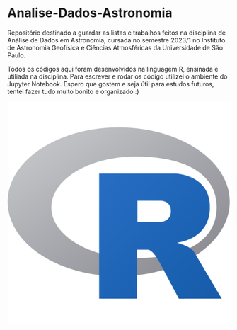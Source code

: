 # Analise-Dados-Astronomia
Repositório destinado a guardar as listas e trabalhos feitos na disciplina de Análise de Dados em Astronomia, cursada no semestre 2023/1 no Instituto de Astronomia Geofísica e Ciências Atmosféricas da Universidade de São Paulo.

Todos os códigos aqui foram desenvolvidos na linguagem R, ensinada e utiliada na disciplina. Para escrever e rodar os código utilizei o ambiente do Jupyter Notebook. Espero que gostem e seja útil para estudos futuros, tentei fazer tudo muito bonito e organizado :)

![alt text](https://github.com/ArthurSMg/Analise-Dados-Astronomia/blob/main/ERRE.png)
